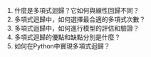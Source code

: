 1. 什麼是多項式迴歸？它如何與線性回歸不同？
2. 多項式迴歸中，如何選擇最合適的多項式次數？
3. 多項式迴歸中，如何進行模型的評估和驗證？
4. 多項式迴歸的優點和缺點分別是什麼？
5. 如何在Python中實現多項式迴歸？